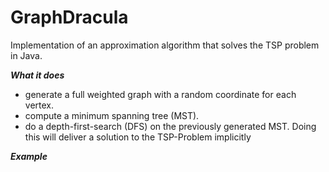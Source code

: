# GraphDracula
Implementation of an approximation algorithm that solves the TSP problem in Java.

***What it does***
- generate a full weighted graph with a random coordinate for each vertex.
- compute a minimum spanning tree (MST).
- do a depth-first-search (DFS) on the previously generated MST. Doing this will deliver a solution to the TSP-Problem implicitly

***Example***

